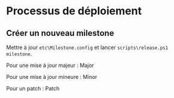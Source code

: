Processus de déploiement
========================


Créer un nouveau milestone
--------------------------

Mettre à jour `etc\Milestone.config` et lancer `scripts\release.ps1 milestone`.

Pour une mise à jour majeur :
    <?xml version="1.0" encoding="utf-8"?>
    <configuration>
      <Milestone>Major</Milestone>
    </configuration>

Pour une mise à jour mineure :
    <?xml version="1.0" encoding="utf-8"?>
    <configuration>
      <Milestone>Minor</Milestone>
    </configuration>

Pour un patch :
    <?xml version="1.0" encoding="utf-8"?>
    <configuration>
      <Milestone>Patch</Milestone>
    </configuration>
